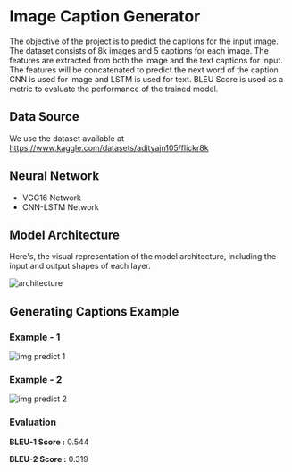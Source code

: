 # Image Caption Generator

The objective of the project is to predict the captions for the input image. The dataset consists of 8k images and 
5 captions for each image. The features are extracted from both the image and the text captions for input. The features 
will be concatenated to predict the next word of the caption. CNN is used for image and LSTM is used for text. BLEU Score 
is used as a metric to evaluate the performance of the trained model.

## Data Source
We use the dataset available at https://www.kaggle.com/datasets/adityajn105/flickr8k

## Neural Network

- VGG16 Network
- CNN-LSTM Network

## Model Architecture

Here's, the visual representation of the model architecture, including the input and output shapes of each layer.

![architecture](https://github.com/prernasingh05/CodeClause_Image_Caption_Generator/assets/98377151/c80f0fed-f3e6-463c-b3aa-493f847ca49a)

## Generating Captions Example

### Example - 1

![img predict 1](https://github.com/prernasingh05/CodeClause_Image_Caption_Generator/assets/98377151/2ce09610-1369-4dc9-bb96-006fb3dece65)

### Example - 2

![img predict 2](https://github.com/prernasingh05/CodeClause_Image_Caption_Generator/assets/98377151/3ab03fe5-23c9-4d4b-abb2-e052b11ba6cb)


### Evaluation

**BLEU-1 Score :** 0.544

**BLEU-2 Score :** 0.319
